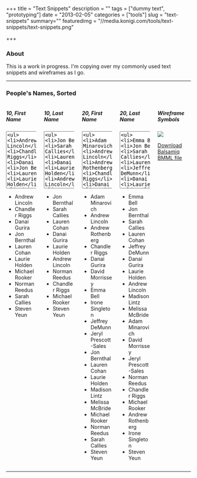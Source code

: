 +++
title = "Text Snippets"
description = ""
tags = ["dummy text", "prototyping"]
date = "2013-02-05"
categories = ["tools"]
slug = "text-snippets"
summary=""
featuredimg = "//media.konigi.com/tools/text-snippets/text-snippets.png"

+++



<h3>About</h3>

<p>This is a work in progress. I'm copying over my commonly used text snippets and wireframes as I go.</p>

<hr />

<h3>People's Names, Sorted</h3>

<div id="peoplenames" class="columns">
<div class="column">
<h5>10, First Name</h5>
<textarea rows="10" class="selectall wide t10 noscroll"><ul>
<li>Andrew Lincoln</li>
<li>Chandler Riggs</li>
<li>Danai Gurira</li>
<li>Jon Bernthal</li>
<li>Lauren Cohan</li>
<li>Laurie Holden</li>
<li>Michael Rooker</li>
<li>Norman Reedus</li>
<li>Sarah Callies</li>
<li>Steven Yeun</li>
</ul></textarea>
<ul>
<li>Andrew Lincoln</li>
<li>Chandler Riggs</li>
<li>Danai Gurira</li>
<li>Jon Bernthal</li>
<li>Lauren Cohan</li>
<li>Laurie Holden</li>
<li>Michael Rooker</li>
<li>Norman Reedus</li>
<li>Sarah Callies</li>
<li>Steven Yeun</li>
</ul>
</div>
<div class="column">
<h5>10, Last Name</h5>
<textarea rows="10" class="selectall wide t10 noscroll"><ul>
<li>Jon Bernthal</li>
<li>Sarah Callies</li>
<li>Lauren Cohan</li>
<li>Danai Gurira</li>
<li>Laurie Holden</li>
<li>Andrew Lincoln</li>
<li>Norman Reedus</li>
<li>Chandler Riggs</li>
<li>Michael Rooker</li>
<li>Steven Yeun</li>
</ul></textarea>
<ul>
<li>Jon Bernthal</li>
<li>Sarah Callies</li>
<li>Lauren Cohan</li>
<li>Danai Gurira</li>
<li>Laurie Holden</li>
<li>Andrew Lincoln</li>
<li>Norman Reedus</li>
<li>Chandler Riggs</li>
<li>Michael Rooker</li>
<li>Steven Yeun</li>
</ul>
</div>
<div class="column">
<h5>20, First Name</h5>
<textarea rows="10" class="selectall wide t10 noscroll"><ul>
<li>Adam Minarovich</li>
<li>Andrew Lincoln</li>
<li>Andrew Rothenberg</li>
<li>Chandler Riggs</li>
<li>Danai Gurira</li>
<li>David Morrissey</li>
<li>Emma Bell</li>
<li>Irone Singleton</li>
<li>Jeffrey DeMunn</li>
<li>Jeryl Prescott-Sales</li>
<li>Jon Bernthal</li>
<li>Lauren Cohan</li>
<li>Laurie Holden</li>
<li>Madison Lintz</li>
<li>Melissa McBride</li>
<li>Michael Rooker</li>
<li>Norman Reedus</li>
<li>Sarah Callies</li>
<li>Steven Yeun</li>
</ul></textarea>
<ul>
<li>Adam Minarovich</li>
<li>Andrew Lincoln</li>
<li>Andrew Rothenberg</li>
<li>Chandler Riggs</li>
<li>Danai Gurira</li>
<li>David Morrissey</li>
<li>Emma Bell</li>
<li>Irone Singleton</li>
<li>Jeffrey DeMunn</li>
<li>Jeryl Prescott-Sales</li>
<li>Jon Bernthal</li>
<li>Lauren Cohan</li>
<li>Laurie Holden</li>
<li>Madison Lintz</li>
<li>Melissa McBride</li>
<li>Michael Rooker</li>
<li>Norman Reedus</li>
<li>Sarah Callies</li>
<li>Steven Yeun</li>
</ul>
</div>
<div class="column">
<h5>20, Last Name</h5>
<textarea rows="10" class="selectall wide t10 noscroll"><ul>
<li>Emma Bell</li>
<li>Jon Bernthal</li>
<li>Sarah Callies</li>
<li>Lauren Cohan</li>
<li>Jeffrey DeMunn</li>
<li>Danai Gurira</li>
<li>Laurie Holden</li>
<li>Andrew Lincoln</li>
<li>Madison Lintz</li>
<li>Melissa McBride</li>
<li>Adam Minarovich</li>
<li>David Morrissey</li>
<li>Jeryl Prescott-Sales</li>
<li>Norman Reedus</li>
<li>Chandler Riggs</li>
<li>Michael Rooker</li>
<li>Andrew Rothenberg</li>
<li>Irone Singleton</li>
<li>Steven Yeun</li>
</ul></textarea>
<ul>
<li>Emma Bell</li>
<li>Jon Bernthal</li>
<li>Sarah Callies</li>
<li>Lauren Cohan</li>
<li>Jeffrey DeMunn</li>
<li>Danai Gurira</li>
<li>Laurie Holden</li>
<li>Andrew Lincoln</li>
<li>Madison Lintz</li>
<li>Melissa McBride</li>
<li>Adam Minarovich</li>
<li>David Morrissey</li>
<li>Jeryl Prescott-Sales</li>
<li>Norman Reedus</li>
<li>Chandler Riggs</li>
<li>Michael Rooker</li>
<li>Andrew Rothenberg</li>
<li>Irone Singleton</li>
<li>Steven Yeun</li>
</ul>
</div>
<div class="column">
<h5>Wireframe Symbols</h5>
<a href="//media.konigi.com/tools/text-snippets/text-snippets.png" class="group"><img src="//media.konigi.com/tools/text-snippets/text-snippets.png" class="img-responsive"></a>
<p><a href="https://konigi.mybalsamiq.com/projects/tools/Text+Snippets.bmml">Download Balsamiq BMML file</a></p>
</div>
</div>

<hr />

<style type="text/css">#peoplenames li {margin: 0;"}</style>
